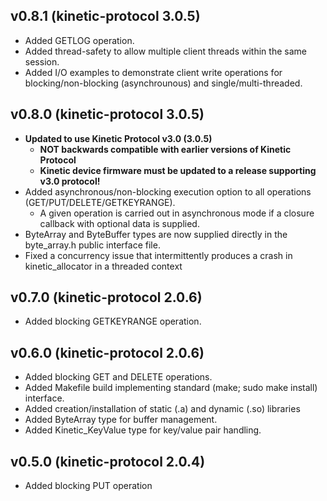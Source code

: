 v0.8.1 (kinetic-protocol 3.0.5)
-------------------------------
* Added GETLOG operation.
* Added thread-safety to allow multiple client threads within the same session.
* Added I/O examples to demonstrate client write operations for blocking/non-blocking (asynchrounous) and single/multi-threaded.

v0.8.0 (kinetic-protocol 3.0.5)
-------------------------------
* **Updated to use Kinetic Protocol v3.0 (3.0.5)**
    * **NOT backwards compatible with earlier versions of Kinetic Protocol**
    * **Kinetic device firmware must be updated to a release supporting v3.0 protocol!**
* Added asynchronous/non-blocking execution option to all operations (GET/PUT/DELETE/GETKEYRANGE).
    * A given operation is carried out in asynchronous mode if a closure callback with optional data is supplied.
* ByteArray and ByteBuffer types are now supplied directly in the byte_array.h public interface file.
* Fixed a concurrency issue that intermittently produces a crash in kinetic_allocator in a threaded context

v0.7.0 (kinetic-protocol 2.0.6)
-------------------------------
* Added blocking GETKEYRANGE operation.

v0.6.0 (kinetic-protocol 2.0.6)
-------------------------------
* Added blocking GET and DELETE operations.
* Added Makefile build implementing standard (make; sudo make install) interface.
* Added creation/installation of static (.a) and dynamic (.so) libraries
* Added ByteArray type for buffer management.
* Added Kinetic_KeyValue type for key/value pair handling.

v0.5.0 (kinetic-protocol 2.0.4)
-------------------------------
* Added blocking PUT operation
